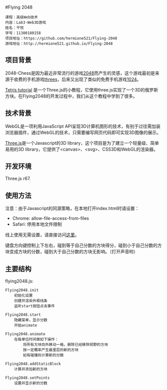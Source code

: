 #Flying 2048

	课程：高级Web技术
	内容：Lab3-Web3D游戏
	姓名：干悦
	学号：11300180158
	项目地址：https://github.com/hermione521/Flying-2048
	游戏地址：http://hermione521.github.io/Flying-2048

## 项目背景

2048-Chess是因为最近非常流行的游戏[2048](http://gabrielecirulli.github.io/2048/)而产生的灵感，这个游戏最初是来源于收费的手机游戏[threes](http://asherv.com/threes/)，后来又出现了类似的免费手机游戏[1024](https://itunes.apple.com/us/app/1024!/id823499224)。

[Tetris tutorial](http://www.smashinglabs.pl/three-js-tetris-tutorial) 是一个Three.js的小教程，它使用three.js实现了一个3D的俄罗斯方块。在Flying2048的开发过程中，我们从这个教程中学到了很多。

## 技术背景

WebGL是一项利用JavaScript API呈现3D计算机图形的技术，有别于过往需加装浏览器插件，通过WebGL的技术，只需要编写网页代码即可实现3D图像的展示。

[Three.js](http://threejs.org/)是一个Javascript的3D library，这个项目是为了建立一个轻量级、简单易用的3D library，它提供了\<canvas\>、\<svg\>、CSS3D和WebGL的渲染器。

## 开发环境

Three.js r67.

## 使用方法

注意：由于Javascript的同源策略，在本地打开index.html时请设置：

 - Chrome: allow-file-access-from-files
 - Safari: 停用本地文件限制

线上使用无需设置，请直接访问[这里](http://hermione521.github.io/Flying-2048)。

键盘方向键控制上下左右，碰到等于自己分数的方块得分，碰到小于自己分数的方块变成方块的分数，碰到大于自己分数的方块无影响。（打开声音哟）

## 主要结构

flying2048.js:

	Flying2048.init
		初始化设置
		创建并渲染外框线条
		监听start按钮点击事件
	
	Flying2048.start
		隐藏菜单，显示分数
		开始animate
	
	Flying2048.animate
		在每单位时间做如下操作：
			将所有方块向外移动一格，删除已经移除视野的方块
			按一定概率产生最里层的新的方块
			如有碰撞则计算新的分数
	
	Flying2048.addStaticBlock
		计算并添加新的方块
	
	Flying2048.setPoints
		设置并显示新的分数

